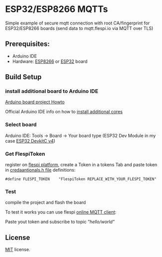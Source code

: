 # ESP32/ESP8266 MQTTs
Simple example of secure mqtt connection with root CA/fingerprint for ESP32/ESP8266 boards (send data to mqtt.flespi.io via MQTT over TLS)

## Prerequisites:

- Arduino IDE
- Hardware: [ESP8266](https://en.wikipedia.org/wiki/ESP8266) or [ESP32](https://en.wikipedia.org/wiki/ESP32) board

## Build Setup

### install additional board to Arduino IDE
[Arduino board project Howto](https://github.com/esp8266/Arduino/blob/master/README.md#installing-with-boards-manager)

Official Arduino IDE info on how to [install additional cores](https://www.arduino.cc/en/Guide/Cores)

### Select board
Arduino IDE: Tools -> Board -> Your board type (ESP32 Dev Module in my case [ESP32 DevkitC v4](https://docs.espressif.com/projects/esp-idf/en/latest/esp32/hw-reference/esp32/get-started-devkitc.html))

### Get FlespiToken
register on [flespi platform](https://flespi.io), create a Token in a tokens Tab and paste token in [credaantionals.h file](https://github.com/flespi-software/ESP32-ESP8266_mqtts/blob/main/ESP_Certificate/credentials.h) definitions:

```#define FLESPI_TOKEN    "FlespiToken REPLACE_WITH_YOUR_FLESPI_TOKEN" ```

### Test
compile the project and flash the board

To test it works you can use flespi [online MQTT client](https://flespi.com/tools/mqtt-board): 

Paste yout token and subscribe to topic *"hello/world"*


## License
[MIT](https://github.com/flespi-software/ESP32-ESP8266_mqtts/blob/main/LICENSE) license.
